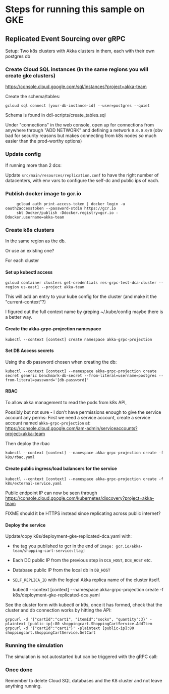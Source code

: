 # Steps for running this sample on GKE

## Replicated Event Sourcing over gRPC

Setup: Two k8s clusters with Akka clusters in them, each with their own postgres db 

### Create Cloud SQL instances (in the same regions you will create gke clusters)

https://console.cloud.google.com/sql/instances?project=akka-team

Create the schema/tables: 

    gcloud sql connect [your-db-instance-id] --user=postgres --quiet
 
Schema is found in ddl-scripts/create_tables.sql

Under "connections" in the web console, open up for connections from anywhere through "ADD NETWORK" and defining a network `0.0.0.0/0` (obv bad for security reasons but makes connecting from k8s nodes _so_ much easier than the prod-worthy options)

### Update config

If running more than 2 dcs:

Update `src/main/resources/replication.conf` to have the right number of datacenters,
with env vars to configure the self-dc and public ips of each.

### Publish docker image to gcr.io

```
     gcloud auth print-access-token | docker login -u oauth2accesstoken --password-stdin https://gcr.io
     sbt Docker/publish -Ddocker.registry=gcr.io -Ddocker.username=akka-team
```

### Create k8s clusters

In the same region as the db.

Or use an existing one?

For each cluster

#### Set up kubectl access

    gcloud container clusters get-credentials res-grpc-test-dca-cluster --region us-east1 --project akka-team

This will add an entry to your kube config for the cluster (and make it the "current-context"?)

I figured out the full context name by greping ~/.kube/config maybe there is a better way.

#### Create the akka-grpc-projection namespace

    kubectl --context [context] create namespace akka-grpc-projection

#### Set DB Access secrets

Using the db password chosen when creating the db:

    kubectl --context [context] --namespace akka-grpc-projection create secret generic benchmark-db-secret --from-literal=username=postgres --from-literal=password='[db-password]'

#### RBAC

To allow akka management to read the pods from k8s API,

Possibly but not sure - I don't have permissions enough to give the service account any perms: First we need a service account, create a service account named `akka-grpc-projection` at: https://console.cloud.google.com/iam-admin/serviceaccounts?project=akka-team

Then deploy the rbac


    kubectl --context [context] --namespace akka-grpc-projection create -f k8s/rbac.yaml

#### Create public ingress/load balancers for the service

    kubectl --context [context] --namespace akka-grpc-projection create -f k8s/external-service.yaml

Public endpoint IP can now be seen through https://console.cloud.google.com/kubernetes/discovery?project=akka-team

FIXME should it be HTTPS instead since replicating across public internet?

#### Deploy the service

Update/copy k8s/deployment-gke-replicated-dca.yaml with:

 * the tag you published to gcr in the end of `image: gcr.io/akka-team/shopping-cart-service:[tag]`
 * Each DC public IP from the previous step in `DCA_HOST`, `DCB_HOST` etc. 
 * Database public IP from the local db in `DB_HOST`
 * `SELF_REPLICA_ID` with the logical Akka replica name of the cluster itself.

 
    kubectl --context [context] --namespace akka-grpc-projection create -f k8s/deployment-gke-replicated-dca.yaml

See the cluster form with kubectl or k9s, once it has formed, check that the cluster and db connection works by hitting
the API:

    grpcurl -d '{"cartId":"cart1", "itemId":"socks", "quantity":3}' -plaintext [public-ip]:80 shoppingcart.ShoppingCartService.AddItem
    grpcurl -d '{"cartId":"cart1"}' -plaintext [public-ip]:80 shoppingcart.ShoppingCartService.GetCart

### Running the simulation

The simulation is not autostarted but can be triggered with the gRPC call:




### Once done

Remember to delete Cloud SQL databases and the K8 cluster and not leave anything running.